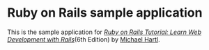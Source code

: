 # Ruby on Rails sample application

This is the sample application for 
[*Ruby on Rails Tutorial:
Learn Web Development with Rails*](https://www.railstutorial.org/)(6th Edition)
by [Michael Hartl](https://www.michaelhartl.com).